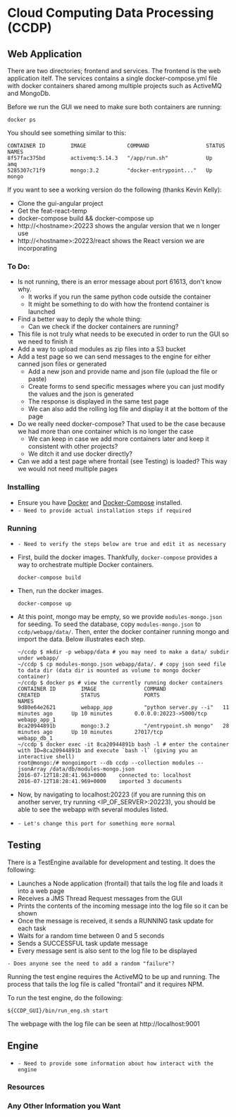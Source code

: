 # Cloud Computing Data Processing (CCDP)

## Web Application

  There are two directories; frontend and services.  The frontend is the web
application itelf.  The services contains a single docker-compose.yml file with
docker containers shared among multiple projects such as ActiveMQ and MongoDb.

  Before we run the GUI we need to make sure both containers are running:

  ```
  docker ps
  ```
  You should see something similar to this:
  
```
CONTAINER ID        IMAGE             COMMAND                  STATUS   NAMES
8f57fac375bd        activemq:5.14.3   "/app/run.sh"            Up       amq
5285307c71f9        mongo:3.2         "docker-entrypoint..."   Up       mongo
```

  If you want to see a working version do the following (thanks Kevin Kelly):
- Clone the gui-angular project
- Get the feat-react-temp
- docker-compose build && docker-compose up
- http://&lt;hostname&gt;:20223 shows the angular version that we n longer use
- http://&lt;hostname&gt;:20223/react shows the React version we are incorporating

### To Do:
- Is not running, there is an error message about port 61613, don't know why. 
    - It works if you run the same python code outside the container
    - It might be something to do with how the frontend container is launched
- Find a better way to deply the whole thing:
    - Can we check if the docker containers are running?
- This file is not truly what needs to be executed in order to run the GUI so we need to finish it
- Add a way to upload modules as zip files into a S3 bucket
- Add a test page so we can send messages to the engine for either canned json files or generated
    - Add a new json and provide name and json file (upload the file or paste)
    - Create forms to send specific messages where you can just modify the values and the json is generated
    - The response is displayed in the same test page
    - We can also add the rolling log file and display it at the bottom of the page
- Do we really need docker-compose? That used to be the case because we had more than one container which is no longer the case
    - We can keep in case we add more containers later and keep it consistent with other projects?
    - We ditch it and use docker directly?  
- Can we add a test page where frontail (see Testing) is loaded?  This way we would not need multiple pages



### Installing

- Ensure you have [Docker]() and [Docker-Compose]() installed.
- ``` - Need to provide actual installation steps if required ```


### Running

- ``` - Need to verify the steps below are true and edit it as necessary ```
- First, build the docker images. Thankfully, `docker-compose` provides a way to orchestrate multiple Docker containers.

    ```
    docker-compose build
    ```

- Then, run the docker images.

    ```
    docker-compose up
    ```

- At this point, mongo may be empty, so we provide `modules-mongo.json` for seeding. To seed the database, copy `modules-mongo.json` to `ccdp/webapp/data/`. Then, enter the docker container running mongo and import the data. Below illustrates each step.

    ```
    ~/ccdp $ mkdir -p webapp/data # you may need to make a data/ subdir under webapp/
    ~/ccdp $ cp modules-mongo.json webapp/data/. # copy json seed file to data dir (data dir is mounted as volume to mongo docker container)
    ~/ccdp $ docker ps # view the currently running docker containers
    CONTAINER ID        IMAGE               COMMAND                  CREATED             STATUS              PORTS                     NAMES
    9d80e64e2621        webapp_app          "python server.py --i"   11 minutes ago      Up 10 minutes       0.0.0.0:20223->5000/tcp   webapp_app_1
    8ca20944891b        mongo:3.2           "/entrypoint.sh mongo"   28 minutes ago      Up 10 minutes       27017/tcp                 webapp_db_1
    ~/ccdp $ docker exec -it 8ca20944891b bash -l # enter the container with ID=8ca20944891b and execute `bash -l` (giving you an interactive shell)
    root@mongo:/# mongoimport --db ccdp --collection modules --jsonArray /data/db/modules-mongo.json
    2016-07-12T18:28:41.963+0000	connected to: localhost
    2016-07-12T18:28:41.969+0000	imported 3 documents
    ```

- Now, by navigating to localhost:20223 (if you are running this on another server, try running <IP_OF_SERVER>:20223), you should be able to see the webapp with several modules listed.
- ``` - Let's change this port for something more normal ```

## Testing
There is a TestEngine available for development and testing. It does the following: 
- Launches a Node application (frontail) that tails the log file and loads it into a web page
- Receives a JMS Thread Request messages from the GUI 
- Prints the contents of the incoming message into the log file so it can be shown
- Once the message is received, it sends a RUNNING task update for each task
- Waits for a random time between 0 and 5 seconds
- Sends a SUCCESSFUL task update message
- Every message sent is also sent to the log file to be displayed

``` - Does anyone see the need to add a random "failure"? ```

Running the test engine requires the ActiveMQ to be up and running.  The process
that tails the log file is called "frontail" and it requires NPM.

To run the test engine, do the following:
```
${CCDP_GUI}/bin/run_eng.sh start
```
The webpage with the log file can be seen at http://localhost:9001


## Engine
- ``` - Need to provide some information about how interact with the engine ```

### Resources

### Any Other Information you Want
